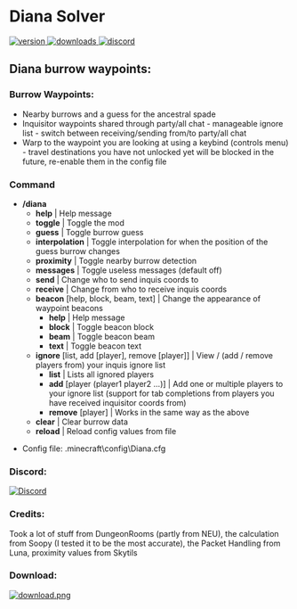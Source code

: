 # Diana Solver

<p align="left">
  <a href="https://github.com/Doppelclick/Diana/releases/latest" target="_blank">
    <img alt="version" src="https://img.shields.io/github/release/Doppelclick/Diana?color=%239f00ff&style=for-the-badge" />
  </a>
  <a href="https://github.com/Doppelclick/Diana/releases/latest" target="_blank">
    <img alt="downloads" src="https://img.shields.io/github/downloads/Doppelclick/Diana/total?color=%239f00ff&style=for-the-badge" />
  </a>
  <a href="https://discord.com/channels/@me" target="_blank">
    <img alt="discord" src="https://img.shields.io/badge/Discord-Doppelclick%235993-blue?style=for-the-badge&logo=appveyor" />
  </a>
</p>

## Diana burrow waypoints:

### Burrow Waypoints:
+ Nearby burrows and a guess for the ancestral spade
+ Inquisitor waypoints shared through party/all chat - manageable ignore list - switch between receiving/sending from/to party/all chat
+ Warp to the waypoint you are looking at using a keybind (controls menu) - travel destinations you have not unlocked yet will be blocked in the future, re-enable them in the config file

### Command
+ **/diana**
  + **help** | Help message
  + **toggle** | Toggle the mod
  + **guess** | Toggle burrow guess
  + **interpolation** | Toggle interpolation for when the position of the guess burrow changes
  + **proximity** | Toggle nearby burrow detection
  + **messages** | Toggle useless messages (default off)
  + **send** | Change who to send inquis coords to
  + **receive** | Change from who to receive inquis coords
  + **beacon** [help, block, beam, text] | Change the appearance of waypoint beacons
    + **help** | Help message
    + **block** | Toggle beacon block
    + **beam** | Toggle beacon beam
    + **text** | Toggle beacon text
  + **ignore** [list, add [player], remove [player]] | View / (add / remove players from) your inquis ignore list
    + **list** | Lists all ignored players
    + **add** [player (player1 player2 ...)] | Add one or multiple players to your ignore list (support for tab completions from players you have received inquisitor coords from)
    + **remove** [player] | Works in the same way as the above
  + **clear** | Clear burrow data
  + **reload** | Reload config values from file

- Config file: .minecraft\config\Diana.cfg

### Discord:
[![Discord](https://img.shields.io/badge/Discord-Doppelclick%235993-blue?style=for-the-badge&logo=appveyor)](https://discord.com/channels/@me)

### Credits:
Took a lot of stuff from DungeonRooms (partly from NEU), the calculation from Soopy (I tested it to be the most accurate), the Packet Handling from Luna, proximity values from Skytils

### Download:
<p align="left">
  <a href="https://github.com/Doppelclick/Diana/releases/latest" target="_blank">
    <img alt="download.png" src="https://img.shields.io/badge/%E2%A0%80-Download-brightgreen?style=for-the-badge&logo=appveyor" />
  </a>
</p>
